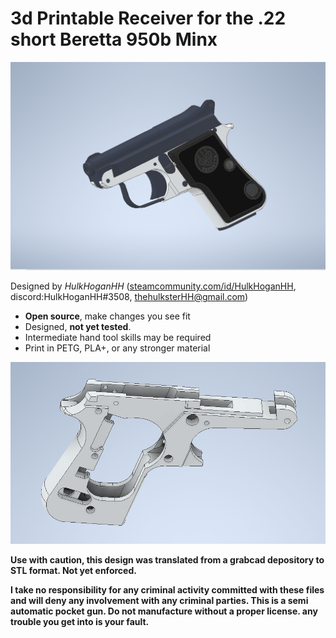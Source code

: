 # 3d Printable Receiver for the .22 short Beretta 950b Minx

![ 3d Printable Receiver for the .22 short Beretta 950b Minx ](./Screenshot_10.png) 

Designed by *HulkHoganHH* ([steamcommunity.com/id/HulkHoganHH](steamcommunity.com/id/HulkHoganHH), discord:HulkHoganHH#3508, [thehulksterHH@gmail.com](thehulksterHH@gmail.com))

- **Open source**, make changes you see fit
- Designed, **not yet tested**.
- Intermediate hand tool skills may be required
- Print in PETG, PLA+, or any stronger material

![ 3d Printable Receiver for the .22 short Beretta 950b Minx ](./Screenshot_11.png) 

**Use with caution, this design was translated from a grabcad depository to STL format. Not yet enforced.**
 
**I take no responsibility for any criminal activity committed with these files and will deny any involvement with any criminal parties. This is a semi automatic pocket gun. Do not manufacture without a proper license. any trouble you get into is your fault.**
